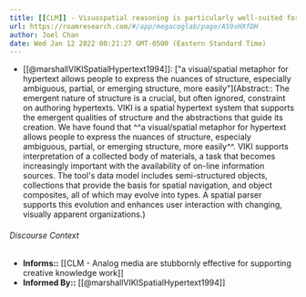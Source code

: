 ```yaml
---
title: [[CLM]] - Visuospatial reasoning is particularly well-suited for developing early-stage knowledge structures
url: https://roamresearch.com/#/app/megacoglab/page/AS9sHXfDH
author: Joel Chan
date: Wed Jan 12 2022 00:21:27 GMT-0500 (Eastern Standard Time)
---
```


- [[@marshallVIKISpatialHypertext1994]]: ["a visual/spatial metaphor for hypertext allows people to express the nuances of structure, especially ambiguous, partial, or emerging structure, more easily"](Abstract:: The emergent nature of structure is a crucial, but often ignored, constraint on authoring hypertexts. VIKI is a spatial hypertext system that supports the emergent qualities of structure and the abstractions that guide its creation. We have found that ^^a visual/spatial metaphor for hypertext allows people to express the nuances of structure, especialy ambiguous, partial, or emerging structure, more easily^^. VIKI supports interpretation of a collected body of materials, a task that becomes increasingly important with the availability of on-line information sources. The tool's data model includes semi-structured objects, collections that provide the basis for spatial navigation, and object composites, all of which may evolve into types. A spatial parser supports this evolution and enhances user interaction with changing, visually apparent organizations.)

###### Discourse Context

- **Informs::** [[CLM - Analog media are stubbornly effective for supporting creative knowledge work]]
- **Informed By::** [[@marshallVIKISpatialHypertext1994]]
